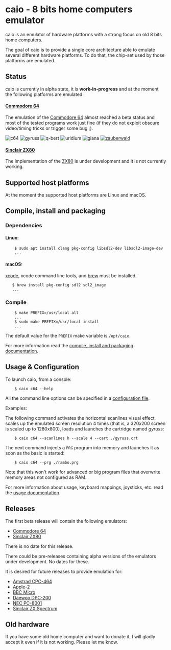 # caio - 8 bits home computers emulator

caio is an emulator of hardware platforms with a strong focus on old 8 bits
home computers.

The goal of caio is to provide a single core architecture able to emulate
several different hardware platforms. To do that, the chip-set used by those
platforms are emulated.


## Status

caio is currently in alpha state, it is **work-in-progress** and at the
moment the following platforms are emulated:

#### [Commodore 64](https://en.wikipedia.org/wiki/Commodore_64)

The emulation of the [Commodore 64](https://en.wikipedia.org/wiki/Commodore_64)
almost reached a beta status and most of the tested programs work just fine
(if they do not exploit obscure video/timing tricks or trigger some bug ;).

![c64](images/c64.gif "caio c64")
![gyruss](images/gyruss.gif "Gyruss")
![q-bert](images/q-bert.gif "Q*Bert")
![uridium](images/uridium.gif "Uridium")
![giana](images/giana.gif "Great Giana Sisters")
[![zauberwald](images/zauberwald.png "Zauberwald")](https://csdb.dk/release/?id=188005)

#### [Sinclair ZX80](https://en.wikipedia.org/wiki/ZX80)

The implementation of the [ZX80](https://en.wikipedia.org/wiki/ZX80) is under
development and it is not currently working.


## Supported host platforms

At the moment the supported host platforms are Linux and macOS.


## Compile, install and packaging

### Dependencies

#### Linux:

```
    $ sudo apt install clang pkg-config libsdl2-dev libsdl2-image-dev
    ...
```

#### macOS:

[xcode](https://developer.apple.com/xcode), xcode command line tools, and
[brew](https://brew.sh) must be installed.

```
   $ brew install pkg-config sdl2 sdl2_image
   ...
```

### Compile

```
    $ make PREFIX=/usr/local all
    ...
    $ sudo make PREFIX=/usr/local install
    ...
```

The default value for the `PREFIX` make variable is `/opt/caio`.

For more information read the
[compile, install and packaging documentation](doc/compile.md).


## Usage & Configuration

To launch caio, from a console:
```
    $ caio c64 --help
```

All the command line options can be specified in a
[configuration file](src/main/caio.conf).

Examples:

The following command activates the horizontal scanlines visual effect, scales
up the emulated screen resolution 4 times (that is, a 320x200 screen is scaled
up to 1280x800), loads and launches the cartridge named *gyruss*:

```
    $ caio c64 --scanlines h --scale 4 --cart ./gyruss.crt
```

The next command injects a `PRG` program into memory and launches it as soon
as the basic is started:

```
    $ caio c64 --prg ./rambo.prg
```

Note that this won't work for advanced or big program files that overwrite
memory areas not configured as RAM.

For more information about usage, keyboard mappings, joysticks, etc. read the
[usage documentation](doc/usage.md).


## Releases

The first beta release will contain the following emulators:

* [Commodore 64](https://en.wikipedia.org/wiki/Commodore_64)
* [Sinclair ZX80](https://en.wikipedia.org/wiki/ZX80)

There is no date for this release.

There could be pre-releases containing alpha versions of the emulators under
development. No dates for these.

It is desired for future releases to provide emulation for:

* [Amstrad CPC-464](https://en.wikipedia.org/wiki/Amstrad_CPC_464)
* [Apple-2](https://en.wikipedia.org/wiki/Apple_II)
* [BBC Micro](https://en.wikipedia.org/wiki/BBC_Micro)
* [Daewoo DPC-200](https://www.msx.org/wiki/Daewoo_DPC-200)
* [NEC PC-8001](https://en.wikipedia.org/wiki/PC-8000_series#PC-8001)
* [Sinclair ZX Spectrum](https://en.wikipedia.org/wiki/ZX_Spectrum)


## Old hardware

If you have some old home computer and want to donate it, I will gladly accept
it even if it is not working. Please let me know.

